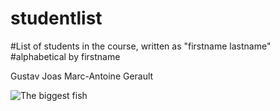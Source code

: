 # studentlist

#List of students in the course, written as "firstname lastname"
#alphabetical by firstname

Gustav Joas
Marc-Antoine Gerault

![The biggest fish](https://file.asciiart.cc/cover/812a98b8c66eff98.png!cover_webp)
